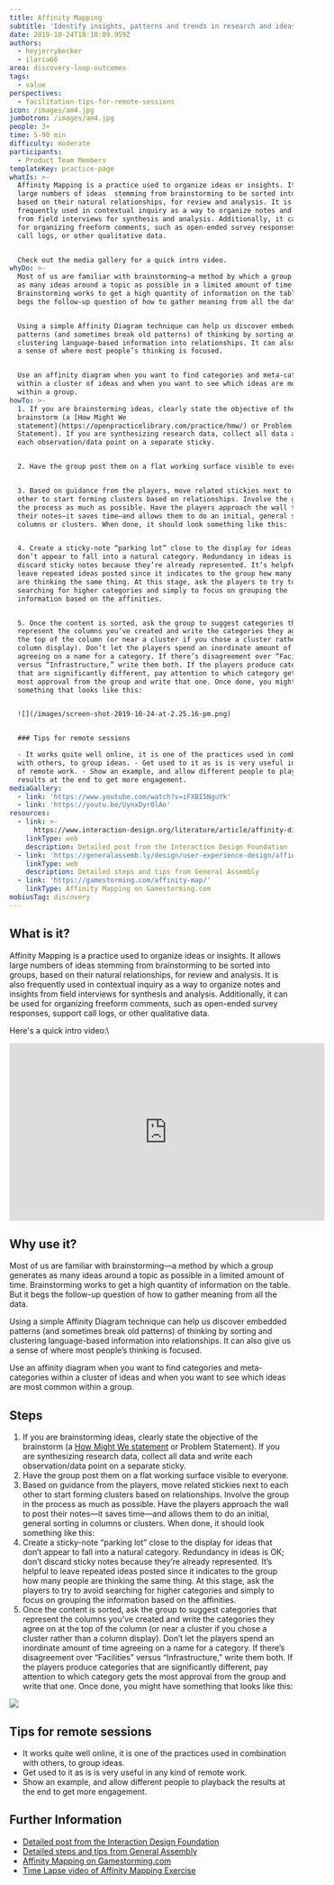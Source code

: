 ```yaml
---
title: Affinity Mapping
subtitle: 'Identify insights, patterns and trends in research and ideas'
date: 2019-10-24T18:10:09.959Z
authors:
  - heyjerrybecker
  - ilaria66
area: discovery-loop-outcomes
tags:
  - value
perspectives:
  - facilitation-tips-for-remote-sessions
icon: /images/am4.jpg
jumbotron: /images/am4.jpg
people: 3+
time: 5-90 min
difficulty: moderate
participants:
  - Product Team Members
templateKey: practice-page
whatIs: >-
  Affinity Mapping is a practice used to organize ideas or insights. It allows
  large numbers of ideas  stemming from brainstorming to be sorted into groups,
  based on their natural relationships, for review and analysis. It is also
  frequently used in contextual inquiry as a way to organize notes and insights
  from field interviews for synthesis and analysis. Additionally, it can be used
  for organizing freeform comments, such as open-ended survey responses, support
  call logs, or other qualitative data.


  Check out the media gallery for a quick intro video.
whyDo: >-
  Most of us are familiar with brainstorming—a method by which a group generates
  as many ideas around a topic as possible in a limited amount of time.
  Brainstorming works to get a high quantity of information on the table. But it
  begs the follow-up question of how to gather meaning from all the data.


  Using a simple Affinity Diagram technique can help us discover embedded
  patterns (and sometimes break old patterns) of thinking by sorting and
  clustering language-based information into relationships. It can also give us
  a sense of where most people’s thinking is focused.


  Use an affinity diagram when you want to find categories and meta-categories
  within a cluster of ideas and when you want to see which ideas are most common
  within a group.
howTo: >-
  1. If you are brainstorming ideas, clearly state the objective of the
  brainstorm (a [How Might We
  statement](https://openpracticelibrary.com/practice/hmw/) or Problem
  Statement). If you are synthesizing research data, collect all data and write
  each observation/data point on a separate sticky.


  2. Have the group post them on a flat working surface visible to everyone.


  3. Based on guidance from the players, move related stickies next to each
  other to start forming clusters based on relationships. Involve the group in
  the process as much as possible. Have the players approach the wall to post
  their notes—it saves time—and allows them to do an initial, general sorting in
  columns or clusters. When done, it should look something like this:


  4. Create a sticky-note “parking lot” close to the display for ideas that
  don’t appear to fall into a natural category. Redundancy in ideas is OK; don’t
  discard sticky notes because they’re already represented. It’s helpful to
  leave repeated ideas posted since it indicates to the group how many people
  are thinking the same thing. At this stage, ask the players to try to avoid
  searching for higher categories and simply to focus on grouping the
  information based on the affinities.


  5. Once the content is sorted, ask the group to suggest categories that
  represent the columns you’ve created and write the categories they agree on at
  the top of the column (or near a cluster if you chose a cluster rather than a
  column display). Don’t let the players spend an inordinate amount of time
  agreeing on a name for a category. If there’s disagreement over “Facilities”
  versus “Infrastructure,” write them both. If the players produce categories
  that are significantly different, pay attention to which category gets the
  most approval from the group and write that one. Once done, you might have
  something that looks like this:


  ![](/images/screen-shot-2019-10-24-at-2.25.16-pm.png)


  ### Tips for remote sessions

  - It works quite well online, it is one of the practices used in combination
  with others, to group ideas. - Get used to it as is is very useful in any kind
  of remote work. - Show an example, and allow different people to playback the
  results at the end to get more engagement.
mediaGallery:
  - link: 'https://www.youtube.com/watch?v=iFXBI5NguYk'
  - link: 'https://youtu.be/UynxDyr0lAo'
resources:
  - link: >-
      https://www.interaction-design.org/literature/article/affinity-diagrams-learn-how-to-cluster-and-bundle-ideas-and-facts
    linkType: web
    description: Detailed post from the Interaction Design Foundation
  - link: 'https://generalassemb.ly/design/user-experience-design/affinity-mapping'
    linkType: web
    description: Detailed steps and tips from General Assembly
  - link: 'https://gamestorming.com/affinity-map/'
    linkType: Affinity Mapping on Gamestorming.com
mobiusTag: discovery
---
```

## What is it?

Affinity Mapping is a practice used to organize ideas or insights. It allows large numbers of ideas  stemming from brainstorming to be sorted into groups, based on their natural relationships, for review and analysis. It is also frequently used in contextual inquiry as a way to organize notes and insights from field interviews for synthesis and analysis. Additionally, it can be used for organizing freeform comments, such as open-ended survey responses, support call logs, or other qualitative data.

Here's a quick intro video:\

<iframe width="560" height="315" src="https://www.youtube.com/embed/UynxDyr0lAo" frameborder="0" allow="accelerometer; autoplay; encrypted-media; gyroscope; picture-in-picture" allowfullscreen></iframe>

## Why use it?

Most of us are familiar with brainstorming—a method by which a group generates as many ideas around a topic as possible in a limited amount of time. Brainstorming works to get a high quantity of information on the table. But it begs the follow-up question of how to gather meaning from all the data.

Using a simple Affinity Diagram technique can help us discover embedded patterns (and sometimes break old patterns) of thinking by sorting and clustering language-based information into relationships. It can also give us a sense of where most people’s thinking is focused.

Use an affinity diagram when you want to find categories and meta-categories within a cluster of ideas and when you want to see which ideas are most common within a group.

## Steps

1. If you are brainstorming ideas, clearly state the objective of the brainstorm (a [How Might We statement](https://openpracticelibrary.com/practice/hmw/) or Problem Statement). If you are synthesizing research data, collect all data and write each observation/data point on a separate sticky.
2. Have the group post them on a flat working surface visible to everyone.
3. Based on guidance from the players, move related stickies next to each other to start forming clusters based on relationships. Involve the group in the process as much as possible. Have the players approach the wall to post their notes—it saves time—and allows them to do an initial, general sorting in columns or clusters. When done, it should look something like this:
4. Create a sticky-note “parking lot” close to the display for ideas that don’t appear to fall into a natural category. Redundancy in ideas is OK; don’t discard sticky notes because they’re already represented. It’s helpful to leave repeated ideas posted since it indicates to the group how many people are thinking the same thing. At this stage, ask the players to try to avoid searching for higher categories and simply to focus on grouping the information based on the affinities.
5. Once the content is sorted, ask the group to suggest categories that represent the columns you’ve created and write the categories they agree on at the top of the column (or near a cluster if you chose a cluster rather than a column display). Don’t let the players spend an inordinate amount of time agreeing on a name for a category. If there’s disagreement over “Facilities” versus “Infrastructure,” write them both. If the players produce categories that are significantly different, pay attention to which category gets the most approval from the group and write that one. Once done, you might have something that looks like this:

![](/images/screen-shot-2019-10-24-at-2.25.16-pm.png)


## Tips for remote sessions

- It works quite well online, it is one of the practices used in combination with others, to group ideas.
- Get used to it as is is very useful in any kind of remote work.
- Show an example, and allow different people to playback the results at the end to get more engagement.



## Further Information

* [Detailed post from the Interaction Design Foundation](https://www.interaction-design.org/literature/article/affinity-diagrams-learn-how-to-cluster-and-bundle-ideas-and-facts)
* [Detailed steps and tips from General Assembly](https://generalassemb.ly/design/user-experience-design/affinity-mapping)
* [Affinity Mapping on Gamestorming.com](https://gamestorming.com/affinity-map/)
* [Time Lapse video of Affinity Mapping Exercise](https://www.youtube.com/watch?v=iFXBI5NguYk)
